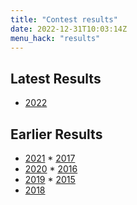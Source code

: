 ```yaml
---
title: "Contest results"
date: 2022-12-31T10:03:14Z
menu_hack: "results"
---
```


## Latest Results

* [2022](/results/2022/)

## Earlier Results

* [2021](/results/2021/)  * [2017](/results/2017/)
* [2020](/results/2020/)  * [2016](/results/2016/)
* [2019](/results/2019/)  * [2015](/results/2015/)
* [2018](/results/2018/)



